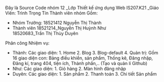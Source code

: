 Đây là Source Code nhóm 12
_Lớp Thiết kế ứng dụng Web IS207.K21
_Giáo Viên: Trình Trọng Tín
Thành viên nhóm Gồm:
- Nhóm Trưởng: 
     18521412 Nguyễn Thị Thành
- Thành viên
     18521214_Nguyễn Thị Huỳnh Như     
     18520683_Trần Thị Thùy Duyên


Phân công Nhiệm vụ:
- Thành: Các giao diện:
        1. Home
        2. Blog
        3. Blog-default
        4. Quản trị: Gồm 16 giao diện con: Bảng điều khiển, sản phẩm, Thống kê, Đăng nhập, Đăng kí, trang 404, tiện ích, Thành phần,..
       (Tạo và quản lí Github)
- Như: Các giao diện:
      1. Giỏ hàng
      2. Màn hình đăng nhập
- Duyên: Các giao diện:
      1. Sản phẩm
      2. Thanh toán
      3. Chi tiết Sản phẩm
